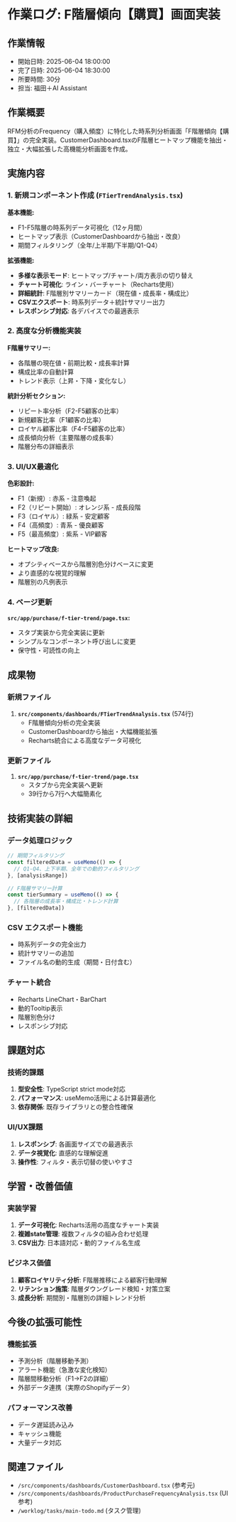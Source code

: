 # 作業ログ: F階層傾向【購買】画面実装

## 作業情報
- 開始日時: 2025-06-04 18:00:00
- 完了日時: 2025-06-04 18:30:00
- 所要時間: 30分
- 担当: 福田＋AI Assistant

## 作業概要
RFM分析のFrequency（購入頻度）に特化した時系列分析画面「F階層傾向【購買】」の完全実装。CustomerDashboard.tsxのF階層ヒートマップ機能を抽出・独立・大幅拡張した高機能分析画面を作成。

## 実施内容

### 1. 新規コンポーネント作成 (`FTierTrendAnalysis.tsx`)
**基本機能:**
- F1-F5階層の時系列データ可視化（12ヶ月間）
- ヒートマップ表示（CustomerDashboardから抽出・改良）
- 期間フィルタリング（全年/上半期/下半期/Q1-Q4）

**拡張機能:**
- **多様な表示モード**: ヒートマップ/チャート/両方表示の切り替え
- **チャート可視化**: ライン・バーチャート（Recharts使用）
- **詳細統計**: F階層別サマリーカード（現在値・成長率・構成比）
- **CSVエクスポート**: 時系列データ＋統計サマリー出力
- **レスポンシブ対応**: 各デバイスでの最適表示

### 2. 高度な分析機能実装
**F階層サマリー:**
- 各階層の現在値・前期比較・成長率計算
- 構成比率の自動計算
- トレンド表示（上昇・下降・変化なし）

**統計分析セクション:**
- リピート率分析（F2-F5顧客の比率）
- 新規顧客比率（F1顧客の比率）
- ロイヤル顧客比率（F4-F5顧客の比率）
- 成長傾向分析（主要階層の成長率）
- 階層分布の詳細表示

### 3. UI/UX最適化
**色彩設計:**
- F1（新規）: 赤系 - 注意喚起
- F2（リピート開始）: オレンジ系 - 成長段階
- F3（ロイヤル）: 緑系 - 安定顧客
- F4（高頻度）: 青系 - 優良顧客
- F5（最高頻度）: 紫系 - VIP顧客

**ヒートマップ改良:**
- オプシティベースから階層別色分けベースに変更
- より直感的な視覚的理解
- 階層別の凡例表示

### 4. ページ更新
**`src/app/purchase/f-tier-trend/page.tsx`:**
- スタブ実装から完全実装に更新
- シンプルなコンポーネント呼び出しに変更
- 保守性・可読性の向上

## 成果物

### 新規ファイル
1. **`src/components/dashboards/FTierTrendAnalysis.tsx`** (574行)
   - F階層傾向分析の完全実装
   - CustomerDashboardから抽出・大幅機能拡張
   - Recharts統合による高度なデータ可視化

### 更新ファイル
1. **`src/app/purchase/f-tier-trend/page.tsx`**
   - スタブから完全実装へ更新
   - 39行から7行へ大幅簡素化

## 技術実装の詳細

### データ処理ロジック
```typescript
// 期間フィルタリング
const filteredData = useMemo(() => {
  // Q1-Q4、上下半期、全年での動的フィルタリング
}, [analysisRange])

// F階層サマリー計算  
const tierSummary = useMemo(() => {
  // 各階層の成長率・構成比・トレンド計算
}, [filteredData])
```

### CSV エクスポート機能
- 時系列データの完全出力
- 統計サマリーの追加
- ファイル名の動的生成（期間・日付含む）

### チャート統合
- Recharts LineChart・BarChart
- 動的Tooltip表示
- 階層別色分け
- レスポンシブ対応

## 課題対応

### 技術的課題
1. **型安全性**: TypeScript strict mode対応
2. **パフォーマンス**: useMemo活用による計算最適化
3. **依存関係**: 既存ライブラリとの整合性確保

### UI/UX課題
1. **レスポンシブ**: 各画面サイズでの最適表示
2. **データ視覚化**: 直感的な理解促進
3. **操作性**: フィルタ・表示切替の使いやすさ

## 学習・改善価値

### 実装学習
1. **データ可視化**: Recharts活用の高度なチャート実装
2. **複雑state管理**: 複数フィルタの組み合わせ処理
3. **CSV出力**: 日本語対応・動的ファイル名生成

### ビジネス価値
1. **顧客ロイヤリティ分析**: F階層推移による顧客行動理解
2. **リテンション施策**: 階層ダウングレード検知・対策立案
3. **成長分析**: 期間別・階層別の詳細トレンド分析

## 今後の拡張可能性

### 機能拡張
- 予測分析（階層移動予測）
- アラート機能（急激な変化検知）
- 階層間移動分析（F1→F2の詳細）
- 外部データ連携（実際のShopifyデータ）

### パフォーマンス改善
- データ遅延読み込み
- キャッシュ機能
- 大量データ対応

## 関連ファイル
- `/src/components/dashboards/CustomerDashboard.tsx` (参考元)
- `/src/components/dashboards/ProductPurchaseFrequencyAnalysis.tsx` (UI参考)
- `/worklog/tasks/main-todo.md` (タスク管理) 